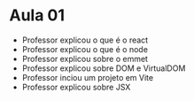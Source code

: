 # Aula 01

- Professor explicou o que é o react
- Professor explicou o que é o node
- Professor explicou sobre o emmet
- Professor explicou sobre DOM e VirtualDOM
- Professor inciou um projeto em Vite
- Professor explicou sobre JSX
